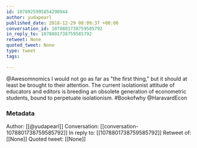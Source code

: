 ```yaml
---
id: 1078925995854290944
author: yudapearl
published_date: 2018-12-29 08:09:37 +00:00
conversation_id: 1078801738759585792
in_reply_to: 1078801738759585792
retweet: None
quoted_tweet: None
type: tweet
tags:

---
```


@Awesomnomics I would not go as far as "the first thing," but it should at least be brought to their attention. The current isolationist attitude of educators and editors is breeding an obsolete generation of econometric students, bound to perpetuate isolationism. #Bookofwhy @HaravardEcon

### Metadata

Author: [[@yudapearl]]
Conversation: [[conversation-1078801738759585792]]
In reply to: [[1078801738759585792]]
Retweet of: [[None]]
Quoted tweet: [[None]]
